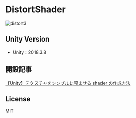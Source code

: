 # DistortShader

![distort3](https://user-images.githubusercontent.com/44670044/55685272-150ed600-598f-11e9-932c-a32f333622e0.gif)

## Unity Version

- Unity：2018.3.8

## 開設記事

[【Unity】テクスチャをシンプルに歪ませる shader の作成方法](https://qiita.com/guru_taka/items/c0292fd25b4e739816b6)

## License

MIT
